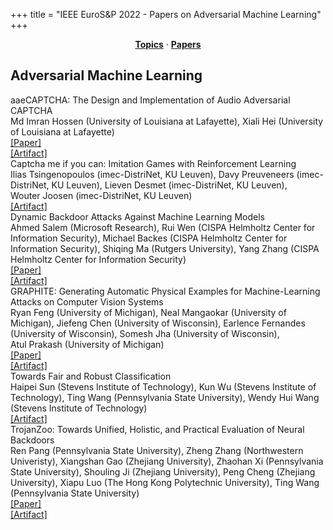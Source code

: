 +++
title = "IEEE EuroS&P 2022 - Papers on Adversarial Machine Learning"
+++
<center><a href="https://ieeeeurosp.github.io/2022/topics"><b>Topics</b></a> &middot; <a href="https://ieeeeurosp.github.io/2022/papers"><b>Papers</b></a></center>
<p>
<h2>Adversarial Machine Learning</h2><div class="bpaper"><span class="ptitle">aaeCAPTCHA: The Design and Implementation of Audio Adversarial CAPTCHA</span></br><div class="pblock"><span class="author">Md&nbsp;Imran&nbsp;Hossen</span> <span class="institution">(University of Louisiana at Lafayette)</span>, <span class="author">Xiali&nbsp;Hei</span> <span class="institution">(University of Louisiana at Lafayette)</span><br><div class="pextra"><a href="https://arxiv.org/abs/2203.02735">[Paper]</a><br><a href="https://github.com/i-hossen/aaeCaptcha">[Artifact]</a><br></div></div></div><div class="bpaper"><span class="ptitle">Captcha me if you can: Imitation Games with Reinforcement Learning</span></br><div class="pblock"><span class="author">Ilias&nbsp;Tsingenopoulos</span> <span class="institution">(imec-DistriNet, KU Leuven)</span>, <span class="author">Davy&nbsp;Preuveneers</span> <span class="institution">(imec-DistriNet, KU Leuven)</span>, <span class="author">Lieven&nbsp;Desmet</span> <span class="institution">(imec-DistriNet, KU Leuven)</span>, <span class="author">Wouter&nbsp;Joosen</span> <span class="institution">(imec-DistriNet, KU Leuven)</span><br><div class="pextra"><a href="https://github.com/itsiggen/reCaptcha">[Artifact]</a><br></div></div></div><div class="bpaper"><span class="ptitle">Dynamic Backdoor Attacks Against Machine Learning Models</span></br><div class="pblock"><span class="author">Ahmed&nbsp;Salem</span> <span class="institution">(Microsoft Research)</span>, <span class="author">Rui&nbsp;Wen</span> <span class="institution">(CISPA Helmholtz Center for Information Security)</span>, <span class="author">Michael&nbsp;Backes</span> <span class="institution">(CISPA Helmholtz Center for Information Security)</span>, <span class="author">Shiqing&nbsp;Ma</span> <span class="institution">(Rutgers University)</span>, <span class="author">Yang&nbsp;Zhang</span> <span class="institution">(CISPA Helmholtz Center for Information Security)</span><br><div class="pextra"><a href="https://arxiv.org/abs/2003.03675">[Paper]</a><br><a href="https://github.com/AhmedSalem2/Dynamic-Backdoor">[Artifact]</a><br></div></div></div><div class="bpaper"><span class="ptitle">GRAPHITE: Generating Automatic Physical Examples for Machine-Learning Attacks on Computer Vision Systems</span></br><div class="pblock"><span class="author">Ryan&nbsp;Feng</span> <span class="institution">(University of Michigan)</span>, <span class="author">Neal&nbsp;Mangaokar</span> <span class="institution">(University of Michigan)</span>, <span class="author">Jiefeng&nbsp;Chen</span> <span class="institution">(University of Wisconsin)</span>, <span class="author">Earlence&nbsp;Fernandes</span> <span class="institution">(University of Wisconsin)</span>, <span class="author">Somesh&nbsp;Jha</span> <span class="institution">(University of Wisconsin)</span>, <span class="author">Atul&nbsp;Prakash</span> <span class="institution">(University of Michigan)</span><br><div class="pextra"><a href="https://arxiv.org/pdf/2002.07088.pdf">[Paper]</a><br><a href="https://github.com/ryan-feng/GRAPHITE">[Artifact]</a><br></div></div></div><div class="bpaper"><span class="ptitle">Towards Fair and Robust Classification</span></br><div class="pblock"><span class="author">Haipei&nbsp;Sun</span> <span class="institution">(Stevens Institute of Technology)</span>, <span class="author">Kun&nbsp;Wu</span> <span class="institution">(Stevens Institute of Technology)</span>, <span class="author">Ting&nbsp;Wang</span> <span class="institution">(Pennsylvania State University)</span>, <span class="author">Wendy&nbsp;Hui&nbsp;Wang</span> <span class="institution">(Stevens Institute of Technology)</span><br><div class="pextra"><a href="https://github.com/fatml-res/robustness-and-fairness">[Artifact]</a><br></div></div></div><div class="bpaper"><span class="ptitle">TrojanZoo: Towards Unified, Holistic, and Practical Evaluation of Neural Backdoors</span></br><div class="pblock"><span class="author">Ren&nbsp;Pang</span> <span class="institution">(Pennsylvania State University)</span>, <span class="author">Zheng&nbsp;Zhang</span> <span class="institution">(Northwestern Univeristy)</span>, <span class="author">Xiangshan&nbsp;Gao</span> <span class="institution">(Zhejiang University)</span>, <span class="author">Zhaohan&nbsp;Xi</span> <span class="institution">(Pennsylvania State University)</span>, <span class="author">Shouling&nbsp;Ji</span> <span class="institution">(Zhejiang University)</span>, <span class="author">Peng&nbsp;Cheng</span> <span class="institution">(Zhejiang University)</span>, <span class="author">Xiapu&nbsp;Luo</span> <span class="institution">(The Hong Kong Polytechnic University)</span>, <span class="author">Ting&nbsp;Wang</span> <span class="institution">(Pennsylvania State University)</span><br><div class="pextra"><a href="https://arxiv.org/abs/2012.09302">[Paper]</a><br><a href="https://github.com/ain-soph/trojanzoo">[Artifact]</a><br></div></div></div>
